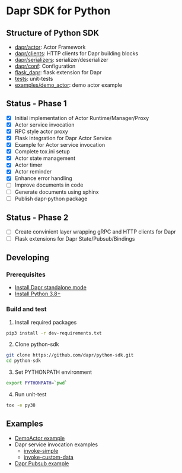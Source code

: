 # Dapr SDK for Python

## Structure of Python SDK

* [dapr/actor](./dapr/actor): Actor Framework
* [dapr/clients](./dapr/clients): HTTP clients for Dapr building blocks
* [dapr/serializers](./dapr/serializers): serializer/deserializer
* [dapr/conf](./dapr/conf): Configuration
* [flask_dapr](./flask_dapr): flask extension for Dapr
* [tests](./tests/): unit-tests
* [examples/demo_actor](./examples/demo_actor): demo actor example

## Status - Phase 1

* [x] Initial implementation of Actor Runtime/Manager/Proxy
* [x] Actor service invocation
* [x] RPC style actor proxy
* [x] Flask integration for Dapr Actor Service
* [x] Example for Actor service invocation
* [x] Complete tox.ini setup
* [x] Actor state management
* [x] Actor timer
* [x] Actor reminder
* [x] Enhance error handling
* [ ] Improve documents in code
* [ ] Generate documents using sphinx
* [ ] Publish dapr-python package

## Status - Phase 2

* [ ] Create convinient layer wrapping gRPC and HTTP clients for Dapr
* [ ] Flask extensions for Dapr State/Pubsub/Bindings

## Developing

### Prerequisites

* [Install Dapr standalone mode](https://github.com/dapr/cli#install-dapr-on-your-local-machine-standalone)
* [Install Python 3.8+](https://www.python.org/downloads/)

### Build and test

1. Install required packages

```bash
pip3 install -r dev-requirements.txt
```

2. Clone python-sdk

```bash
git clone https://github.com/dapr/python-sdk.git
cd python-sdk
```

3. Set PYTHONPATH environment

```bash
export PYTHONPATH=`pwd`
```

4. Run unit-test

```bash
tox -e py38
```

## Examples

* [DemoActor example](./examples/demo_actor)
* Dapr service invocation examples
  - [invoke-simple](./examples/invoke-simple)
  - [invoke-custom-data](./examples/invoke-custom-data)
* [Dapr Pubsub example](./examples/pubsub-simple)
